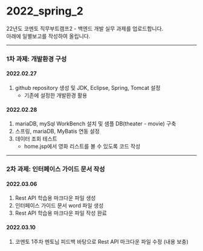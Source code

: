 # 2022_spring_2
22년도 코멘토 직무부트캠프2 - 백엔드 개발 실무 과제를 업로드합니다.   
아래에 일별보고를 작성하여 올립니다.

***

### 1차 과제: 개발환경 구성

#### 2022.02.27
1. github repository 생성 및 JDK, Eclipse, Spring, Tomcat 설정   
   * 기존에 설정한 개발환경 활용
   
#### 2022.02.28
1. mariaDB, mySql WorkBench 설치 및 샘플 DB(theater - movie) 구축
2. 스프링, mariaDB, MyBatis 연동 설정
3. 데이터 조회 테스트   
   * home.jsp에서 영화 리스트를 볼 수 있도록 코드 작성
   
---
### 2차 과제: 인터페이스 가이드 문서 작성

#### 2022.03.06
1. Rest API 학습용 마크다운 파일 생성
2. 인터페이스 가이드 문서 word 파일 생성
3. Rest API 학습용 마크다운 파일 작성 완료

#### 2022.03.10
1. 코멘토 1주차 멘토님 피드백 바탕으로 Rest API 마크다운 파일 수정 (내용 보충)
